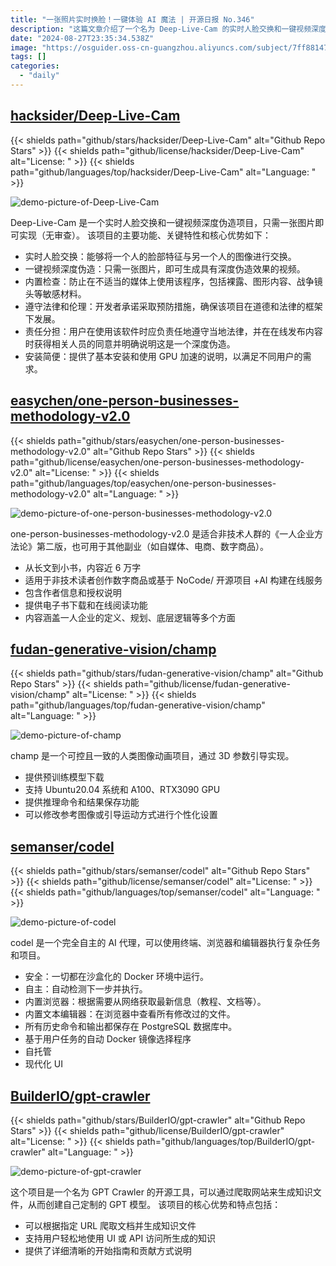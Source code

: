 ```yaml
---
title: "一张照片实时换脸！一键体验 AI 魔法 | 开源日报 No.346"
description: "这篇文章介绍了一个名为 Deep-Live-Cam 的实时人脸交换和一键视频深度伪造项目，具有实时人脸交换和一键视频深度伪造的功能，同时内置了检查功能，遵守法律和伦理，用户需在使用时遵守法律责任，同时提供了简便的安装说明。"
date: "2024-08-27T23:35:34.538Z"
image: "https://osguider.oss-cn-guangzhou.aliyuncs.com/subject/7ff8814767f030fd816f9b774edb20a8.png"
tags: []
categories:
  - "daily"
---
```


## [hacksider/Deep-Live-Cam](https://github.com/hacksider/Deep-Live-Cam)

{{< shields path="github/stars/hacksider/Deep-Live-Cam" alt="Github Repo Stars" >}} {{< shields path="github/license/hacksider/Deep-Live-Cam" alt="License: " >}} {{< shields path="github/languages/top/hacksider/Deep-Live-Cam" alt="Language: " >}}

![demo-picture-of-Deep-Live-Cam](https://static.osguider.com/subject/github/hacksider/Deep-Live-Cam/0bf0ecf2617802502310e9bbf16b7732.gif)

Deep-Live-Cam 是一个实时人脸交换和一键视频深度伪造项目，只需一张图片即可实现（无审查）。
该项目的主要功能、关键特性和核心优势如下：

- 实时人脸交换：能够将一个人的脸部特征与另一个人的图像进行交换。
- 一键视频深度伪造：只需一张图片，即可生成具有深度伪造效果的视频。
- 内置检查：防止在不适当的媒体上使用该程序，包括裸露、图形内容、战争镜头等敏感材料。
- 遵守法律和伦理：开发者承诺采取预防措施，确保该项目在道德和法律的框架下发展。
- 责任分担：用户在使用该软件时应负责任地遵守当地法律，并在在线发布内容时获得相关人员的同意并明确说明这是一个深度伪造。
- 安装简便：提供了基本安装和使用 GPU 加速的说明，以满足不同用户的需求。
  
## [easychen/one-person-businesses-methodology-v2.0](https://github.com/easychen/one-person-businesses-methodology-v2.0)

{{< shields path="github/stars/easychen/one-person-businesses-methodology-v2.0" alt="Github Repo Stars" >}} {{< shields path="github/license/easychen/one-person-businesses-methodology-v2.0" alt="License: " >}} {{< shields path="github/languages/top/easychen/one-person-businesses-methodology-v2.0" alt="Language: " >}}

![demo-picture-of-one-person-businesses-methodology-v2.0](https://static.osguider.com/subject/github/easychen/one-person-businesses-methodology-v2.0/5dcc4004ea287b8d94cca74be4ef8942.jpg)

one-person-businesses-methodology-v2.0 是适合非技术人群的《一人企业方法论》第二版，也可用于其他副业（如自媒体、电商、数字商品）。

- 从长文到小书，内容近 6 万字
- 适用于非技术读者创作数字商品或基于 NoCode/ 开源项目 +AI 构建在线服务
- 包含作者信息和授权说明
- 提供电子书下载和在线阅读功能
- 内容涵盖一人企业的定义、规划、底层逻辑等多个方面
  
## [fudan-generative-vision/champ](https://github.com/fudan-generative-vision/champ)

{{< shields path="github/stars/fudan-generative-vision/champ" alt="Github Repo Stars" >}} {{< shields path="github/license/fudan-generative-vision/champ" alt="License: " >}} {{< shields path="github/languages/top/fudan-generative-vision/champ" alt="Language: " >}}

![demo-picture-of-champ](https://static.osguider.com/subject/github/fudan-generative-vision/champ/193e8e4b3d68484fb498851d041cf2e1.jpg)

champ 是一个可控且一致的人类图像动画项目，通过 3D 参数引导实现。

- 提供预训练模型下载
- 支持 Ubuntu20.04 系统和 A100、RTX3090 GPU
- 提供推理命令和结果保存功能
- 可以修改参考图像或引导运动方式进行个性化设置
  
## [semanser/codel](https://github.com/semanser/codel)

{{< shields path="github/stars/semanser/codel" alt="Github Repo Stars" >}} {{< shields path="github/license/semanser/codel" alt="License: " >}} {{< shields path="github/languages/top/semanser/codel" alt="Language: " >}}

![demo-picture-of-codel](https://static.osguider.com/subject/github/semanser/codel/21c75f8ee529735c2c75684c83f7f987.png)

codel 是一个完全自主的 AI 代理，可以使用终端、浏览器和编辑器执行复杂任务和项目。

- 安全：一切都在沙盒化的 Docker 环境中运行。
- 自主：自动检测下一步并执行。
- 内置浏览器：根据需要从网络获取最新信息（教程、文档等）。
- 内置文本编辑器：在浏览器中查看所有修改过的文件。
- 所有历史命令和输出都保存在 PostgreSQL 数据库中。
- 基于用户任务的自动 Docker 镜像选择程序
- 自托管
- 现代化 UI
  
## [BuilderIO/gpt-crawler](https://github.com/BuilderIO/gpt-crawler)

{{< shields path="github/stars/BuilderIO/gpt-crawler" alt="Github Repo Stars" >}} {{< shields path="github/license/BuilderIO/gpt-crawler" alt="License: " >}} {{< shields path="github/languages/top/BuilderIO/gpt-crawler" alt="Language: " >}}

![demo-picture-of-gpt-crawler](https://osguider.oss-cn-guangzhou.aliyuncs.com/subject/2cbf605d182c787233349fc5f7e18c33.gif)

这个项目是一个名为 GPT Crawler 的开源工具，可以通过爬取网站来生成知识文件，从而创建自己定制的 GPT 模型。
该项目的核心优势和特点包括：

- 可以根据指定 URL 爬取文档并生成知识文件
- 支持用户轻松地使用 UI 或 API 访问所生成的知识
- 提供了详细清晰的开始指南和贡献方式说明
  
